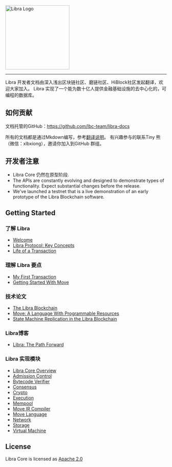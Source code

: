 <a href="https://learnblochain.cn/docs/libra/">
	<img width="200" src="./libra.png" alt="Libra Logo" />
</a>

<hr/>


Libra 开发者文档由深入浅出区块链社区、磨链社区、HiBlock社区发起翻译，欢迎大家加入。
Libra 实现了一个能为数十亿人提供金融基础设施的去中心化的，可编程的数据库。

## 如何贡献

文档托管的GitHub：https://github.com/lbc-team/libra-docs

所有的文档都是通过Mkdown编写，参考[翻译说明](Translate.md)。
有兴趣参与的联系Tiny 熊（微信：xlbxiong），邀请你加入到GitHub 群组。


## 开发者注意
* Libra Core 仍然在原型阶段.
* The APIs are constantly evolving and designed to demonstrate types of functionality. Expect substantial changes before the release.
* We've launched a testnet that is a live demonstration of an early prototype of the Libra Blockchain software.




## Getting Started

### 了解 Libra
* [Welcome](https://learnblockchain.cn/docs/libra/docs/welcome-to-libra)
* [Libra Protocol: Key Concepts](https://learnblockchain.cn/docs/libra/docs/libra-protocol)
* [Life of a Transaction](https://learnblockchain.cn/docs/libra/docs/life-of-a-transaction)

### 理解 Libra 要点
* [My First Transaction](https://learnblockchain.cn/docs/libra/docs/my-first-transaction)
* [Getting Started With Move](https://learnblockchain.cn/docs/libra/docs/move-overview)

### 技术论文
* [The Libra Blockchain](https://learnblockchain.cn/docs/libra/docs/the-libra-blockchain-paper)
* [Move: A Language With Programmable Resources](https://learnblockchain.cn/docs/libra/docs/move-paper)
* [State Machine Replication in the Libra Blockchain](https://learnblockchain.cn/docs/libra/docs/state-machine-replication-paper)

### Libra博客
* [Libra: The Path Forward](https://learnblockchain.cn/docs/libra/blog/2019/06/18/the-path-forward/)

### Libra 实现模块

* [Libra Core Overview](https://learnblockchain.cn/docs/libra/docs/libra-core-overview)
* [Admission Control](https://learnblockchain.cn/docs/libra/docs/crates/admission-control)
* [Bytecode Verifier](https://learnblockchain.cn/docs/libra/docs/crates/bytecode-verifier)
* [Consensus](https://learnblockchain.cn/docs/libra/docs/crates/consensus)
* [Crypto](https://learnblockchain.cn/docs/libra/docs/crates/crypto)
* [Execution](https://learnblockchain.cn/docs/libra/docs/crates/execution)
* [Mempool](https://learnblockchain.cn/docs/libra/docs/crates/mempool)
* [Move IR Compiler](https://learnblockchain.cn/docs/libra/docs/crates/ir-to-bytecode)
* [Move Language](https://learnblockchain.cn/docs/libra/docs/crates/move-language)
* [Network](https://learnblockchain.cn/docs/libra/docs/crates/network)
* [Storage](https://learnblockchain.cn/docs/libra/docs/crates/storage)
* [Virtual Machine](https://learnblockchain.cn/docs/libra/docs/crates/vm)


## License

Libra Core is licensed as [Apache 2.0](https://github.com/libra/libra/blob/master/LICENSE)
